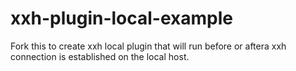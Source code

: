 # xxh-plugin-local-example
Fork this to create xxh local plugin that will run before or aftera xxh connection is established on the local host. 

